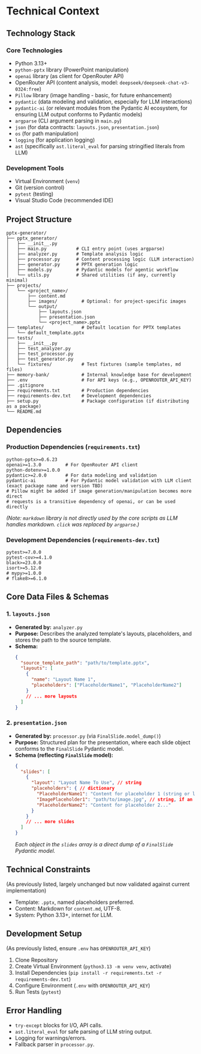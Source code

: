 # Technical Context

## Technology Stack

### Core Technologies
- Python 3.13+
- `python-pptx` library (PowerPoint manipulation)
- `openai` library (as client for OpenRouter API)
- OpenRouter API (content analysis, model: `deepseek/deepseek-chat-v3-0324:free`)
- `Pillow` library (image handling - basic, for future enhancement)
- `pydantic` (data modeling and validation, especially for LLM interactions)
- `pydantic-ai` (or relevant modules from the Pydantic AI ecosystem, for ensuring LLM output conforms to Pydantic models)
- `argparse` (CLI argument parsing in `main.py`)
- `json` (for data contracts: `layouts.json`, `presentation.json`)
- `os` (for path manipulation)
- `logging` (for application logging)
- `ast` (specifically `ast.literal_eval` for parsing stringified literals from LLM)

### Development Tools
- Virtual Environment (`venv`)
- Git (version control)
- `pytest` (testing)
- Visual Studio Code (recommended IDE)

## Project Structure
```
pptx-generator/
├── pptx_generator/
│   ├── __init__.py
│   ├── main.py           # CLI entry point (uses argparse)
│   ├── analyzer.py       # Template analysis logic
│   ├── processor.py      # Content processing logic (LLM interaction)
│   ├── generator.py      # PPTX generation logic
│   ├── models.py         # Pydantic models for agentic workflow
│   └── utils.py          # Shared utilities (if any, currently minimal)
├── projects/
│   └── <project_name>/
│       ├── content.md
│       ├── images/         # Optional: for project-specific images
│       └── output/
│           ├── layouts.json
│           ├── presentation.json
│           └── <project_name>.pptx
├── templates/              # Default location for PPTX templates
│   └── default_template.pptx
├── tests/
│   ├── __init__.py
│   ├── test_analyzer.py
│   ├── test_processor.py
│   ├── test_generator.py
│   └── fixtures/           # Test fixtures (sample templates, md files)
├── memory-bank/            # Internal knowledge base for development
├── .env                    # For API keys (e.g., OPENROUTER_API_KEY)
├── .gitignore
├── requirements.txt        # Production dependencies
├── requirements-dev.txt    # Development dependencies
├── setup.py                # Package configuration (if distributing as a package)
└── README.md
```

## Dependencies

### Production Dependencies (`requirements.txt`)
```
python-pptx>=0.6.23
openai>=1.3.0         # For OpenRouter API client
python-dotenv>=1.0.0
pydantic>=2.0.0       # For data modeling and validation
pydantic-ai           # For Pydantic model validation with LLM client (exact package name and version TBD)
# Pillow might be added if image generation/manipulation becomes more direct
# requests is a transitive dependency of openai, or can be used directly
```
*(Note: `markdown` library is not directly used by the core scripts as LLM handles markdown. `click` was replaced by `argparse`.)*

### Development Dependencies (`requirements-dev.txt`)
```
pytest>=7.0.0
pytest-cov>=4.1.0
black>=23.0.0
isort>=5.12.0
# mypy>=1.0.0
# flake8>=6.1.0
```

## Core Data Files & Schemas

### 1. `layouts.json`
- **Generated by:** `analyzer.py`
- **Purpose:** Describes the analyzed template's layouts, placeholders, and stores the path to the source template.
- **Schema:**
  ```json
  {
    "source_template_path": "path/to/template.pptx",
    "layouts": [
      {
        "name": "Layout Name 1",
        "placeholders": ["PlaceholderName1", "PlaceholderName2"]
      }
      // ... more layouts
    ]
  }
  ```

### 2. `presentation.json`
- **Generated by:** `processor.py` (via `FinalSlide.model_dump()`)
- **Purpose:** Structured plan for the presentation, where each slide object conforms to the `FinalSlide` Pydantic model.
- **Schema (reflecting `FinalSlide` model):**
  ```json
  {
    "slides": [
      {
        "layout": "Layout Name To Use", // string
        "placeholders": { // dictionary
          "PlaceholderName1": "Content for placeholder 1 (string or list of strings)",
          "ImagePlaceholder1": "path/to/image.jpg", // string, if an image is included
          "PlaceholderName2": "Content for placeholder 2..."
        }
      }
      // ... more slides
    ]
  }
  ```
  *Each object in the `slides` array is a direct dump of a `FinalSlide` Pydantic model.*

## Technical Constraints
(As previously listed, largely unchanged but now validated against current implementation)
- Template: `.pptx`, named placeholders preferred.
- Content: Markdown for `content.md`, UTF-8.
- System: Python 3.13+, internet for LLM.

## Development Setup
(As previously listed, ensure `.env` has `OPENROUTER_API_KEY`)

1. Clone Repository
2. Create Virtual Environment (`python3.13 -m venv venv`, activate)
3. Install Dependencies (`pip install -r requirements.txt -r requirements-dev.txt`)
4. Configure Environment (`.env` with `OPENROUTER_API_KEY`)
5. Run Tests (`pytest`)

## Error Handling
- `try-except` blocks for I/O, API calls.
- `ast.literal_eval` for safe parsing of LLM string output.
- Logging for warnings/errors.
- Fallback parser in `processor.py`.
